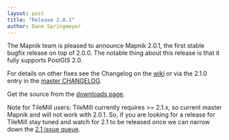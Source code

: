 ```yaml
---
layout: post
title: "Release 2.0.1"
author: Dane Springmeyer
---
```


The Mapnik team is pleased to announce Mapnik 2.0.1, the first stable bugfix release on top of 2.0.0. The notable thing about this release is that it fully supports PostGIS 2.0.

For details on other fixes see the Changelog on the [wiki](https://github.com/mapnik/mapnik/wiki/Release2.0.1) or via the 2.1.0 entry in the [master CHANGELOG](https://github.com/mapnik/mapnik/blob/master/CHANGELOG.md).

Get the source from the [downloads page](http://mapnik.org/download/).

Note for TileMill users: TileMill currently requires >= 2.1.x, so current master Mapnik and will not work with 2.0.1. So, if you are looking for a release for TileMill stay tuned and watch for 2.1 to be released once we can narrow down the [2.1 issue queue](https://github.com/mapnik/mapnik/issues?milestone=8&state=open).
